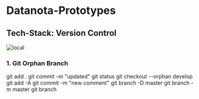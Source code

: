 
# Datanota-Prototypes 

## Tech-Stack: Version Control

![local]()

### 1. Git Orphan Branch

git add .
git commit -m "updated"
git status
git checkout --orphan develop
git add -A 
git commit -m "new comment"
git branch -D master
git branch -m master
git branch





